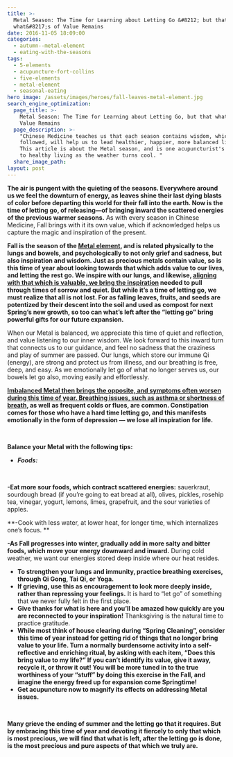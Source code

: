 ```yaml
---
title: >-
  Metal Season: The Time for Learning about Letting Go &#8212; but that
  what&#8217;s of Value Remains
date: 2016-11-05 18:09:00
categories:
  - autumn--metal-element
  - eating-with-the-seasons
tags:
  - 5-elements
  - acupuncture-fort-collins
  - five-elements
  - metal-element
  - seasonal-eating
hero_image: /assets/images/heroes/fall-leaves-metal-element.jpg
search_engine_optimization:
  page_title: >-
    Metal Season: The Time for Learning about Letting Go, but that what's of
    Value Remains
  page_description: >-
    "Chinese Medicine teaches us that each season contains wisdom, which, if
    followed, will help us to lead healthier, happier, more balanced lives. 
    This article is about the Metal season, and is one acupuncturist's approach
    to healthy living as the weather turns cool. "
  share_image_path:
layout: post
---
```


**The air is pungent with the quieting of the seasons. Everywhere around us we feel the downturn of energy, as leaves shine their last dying blasts of color before departing this world for their fall into the earth. Now is the time of letting go, of releasing—of bringing inward the scattered energies of the previous warmer seasons.** As with every season in Chinese Medicine, Fall brings with it its own value, which if acknowledged helps us capture the magic and inspiration of the present.

**Fall is the season of the [Metal element](http://www.wisdomwaysacupuncture.com/2017/10/15/metal-element-video-live/), and is related physically to the lungs and bowels, and psychologically to not only grief and sadness, but also inspiration and wisdom. Just as precious metals contain value, so is this time of year about looking towards that which adds value to our lives, and letting the rest go. We inspire with our lungs, and likewise, [aligning with that which is valuable, we bring the inspiration](http://www.wisdomwaysacupuncture.com/2011/11/20/the-gift-of-inspiration-tips-for-holiday-shopping-from-the-metal-element/) needed to pull through times of sorrow and quiet. But while it’s a time of letting go, we must realize that all is not lost. For as falling leaves, fruits, and seeds are potentized by their descent into the soil and used as compost for next Spring’s new growth, so too can what’s left after the “letting go” bring powerful gifts for our future expansion.**

When our Metal is balanced, we appreciate this time of quiet and reflection, and value listening to our inner wisdom. We look forward to this inward turn that connects us to our guidance, and feel no sadness that the craziness and play of summer are passed. Our lungs, which store our immune Qi (energy), are strong and protect us from illness, and our breathing is free, deep, and easy. As we emotionally let go of what no longer serves us, our bowels let go also, moving easily and effortlessly.

**[Imbalanced Metal then brings the opposite, and symptoms often worsen during this time of year. Breathing issues, such as asthma or shortness of breath](http://www.wisdomwaysacupuncture.com/2011/10/05/time-to-inspire/), as well as frequent colds or flues, are common. Constipation comes for those who have a hard time letting go, and this manifests emotionally in the form of depression — we lose all inspiration for life.**

&nbsp;

**Balance your Metal with the following tips:**

* ***Foods:***

&nbsp;

**-Eat more sour foods, which contract scattered energies:** sauerkraut, sourdough bread (if you’re going to eat bread at all), olives, pickles, rosehip tea, vinegar, yogurt, lemons, limes, grapefruit, and the sour varieties of apples.

\*\*-Cook with less water, at lower heat, for longer time, which internalizes one’s focus. \*\*

**-As Fall progresses into winter, gradually add in more salty and bitter foods, which move your energy downward and inward.** During cold weather, we want our energies stored deep inside where our heat resides.

* **To strengthen your lungs and immunity, practice breathing exercises, through Qi Gong, Tai Qi, or Yoga.**
* **If grieving, use this as encouragement to look more deeply inside, rather than repressing your feelings.** It is hard to “let go” of something that we never fully felt in the first place.
* **Give thanks for what is here and you’ll be amazed how quickly are you are reconnected to your inspiration!** Thanksgiving is the natural time to practice gratitude.
* **While most think of house clearing during “Spring Cleaning”, consider this time of year instead for getting rid of things that no longer bring value to your life. Turn a normally burdensome activity into a self-reflective and enriching ritual, by asking with each item, “Does this bring value to my life?” If you can’t identify its value, give it away, recycle it, or throw it out! You will be more tuned in to the true worthiness of your “stuff” by doing this exercise in the Fall, and imagine the energy freed up for expansion come Springtime!**
* **Get acupuncture now to magnify its effects on addressing Metal issues.**

&nbsp;

**Many grieve the ending of summer and the letting go that it requires. But by embracing this time of year and devoting it fiercely to only that which is most precious, we will find that what is left, after the letting go is done, is the most precious and pure aspects of that which we truly are.**